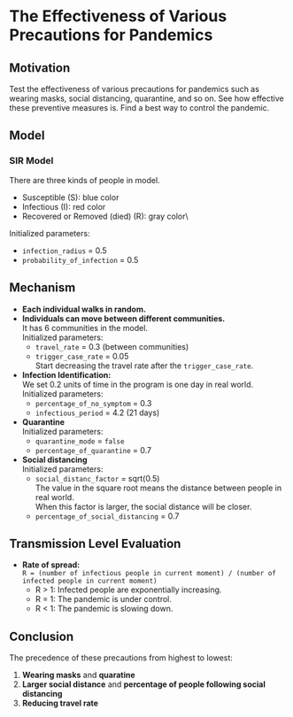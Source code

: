 # The Effectiveness of Various Precautions for Pandemics

## Motivation
Test the effectiveness of various precautions for pandemics such as wearing masks, social distancing, quarantine, and so on. See how effective these preventive measures is. Find a best way to control the pandemic.

## Model
### SIR Model
There are three kinds of people in model.
- Susceptible (S): blue color
- Infectious (I): red color
- Recovered or Removed (died) (R): gray color\

Initialized parameters:
- `infection_radius` = 0.5
- `probability_of_infection` = 0.5

## Mechanism
- **Each individual walks in random.**
- **Individuals can move between different communities.**\
  It has 6 communities in the model.\
  Initialized parameters:
  - `travel_rate` = 0.3 (between communities)
  - `trigger_case_rate` = 0.05\
  Start decreasing the travel rate after the `trigger_case_rate`.
- **Infection Identification:**\
  We set 0.2 units of time in the program is one day in real world.\
  Initialized parameters:
  - `percentage_of_no_symptom` = 0.3
  - `infectious_period` = 4.2 (21 days)
- **Quarantine**\
  Initialized parameters:
  - `quarantine_mode` = `false`
  - `percentage_of_quarantine` = 0.7
- **Social distancing**\
  Initialized parameters:
  - `social_distanc_factor` = sqrt(0.5)\
  The value in the square root means the distance between people in real world.\
  When this factor is larger, the social distance will be closer.
  - `percentage_of_social_distancing` = 0.7

## Transmission Level Evaluation
- **Rate of spread:**\
  `R = (number of infectious people in current moment) / (number of infected people in current moment)`
  - R > 1: Infected people are exponentially increasing.
  - R = 1: The pandemic is under control.
  - R < 1: The pandemic is slowing down.

## Conclusion
The precedence of these precautions from highest to lowest:
1. **Wearing masks** and **quaratine**
2. **Larger social distance** and **percentage of people following social distancing**
3. **Reducing travel rate**
